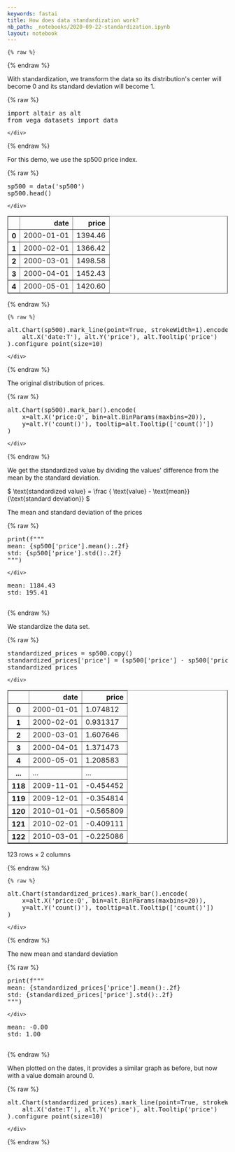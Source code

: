 ```yaml
---
keywords: fastai
title: How does data standardization work?
nb_path: _notebooks/2020-09-22-standardization.ipynb
layout: notebook
---
```


<!--
#################################################
### THIS FILE WAS AUTOGENERATED! DO NOT EDIT! ###
#################################################
# file to edit: _notebooks/2020-09-22-standardization.ipynb
-->

<div class="container" id="notebook-container">
        
    {% raw %}
    
<div class="cell border-box-sizing code_cell rendered">

</div>
    {% endraw %}

<div class="cell border-box-sizing text_cell rendered"><div class="inner_cell">
<div class="text_cell_render border-box-sizing rendered_html">
<p>With standardization, we transform the data so its distribution's center will become 0 and its standard deviation will become 1.</p>

</div>
</div>
</div>
    {% raw %}
    
<div class="cell border-box-sizing code_cell rendered">
<div class="input">

<div class="inner_cell">
    <div class="input_area">
<div class=" highlight hl-ipython3"><pre><span></span><span class="kn">import</span> <span class="nn">altair</span> <span class="k">as</span> <span class="nn">alt</span>
<span class="kn">from</span> <span class="nn">vega_datasets</span> <span class="kn">import</span> <span class="n">data</span>
</pre></div>

    </div>
</div>
</div>

</div>
    {% endraw %}

<div class="cell border-box-sizing text_cell rendered"><div class="inner_cell">
<div class="text_cell_render border-box-sizing rendered_html">
<p>For this demo, we use the sp500 price index.</p>

</div>
</div>
</div>
    {% raw %}
    
<div class="cell border-box-sizing code_cell rendered">
<div class="input">

<div class="inner_cell">
    <div class="input_area">
<div class=" highlight hl-ipython3"><pre><span></span><span class="n">sp500</span> <span class="o">=</span> <span class="n">data</span><span class="p">(</span><span class="s1">&#39;sp500&#39;</span><span class="p">)</span>
<span class="n">sp500</span><span class="o">.</span><span class="n">head</span><span class="p">()</span>
</pre></div>

    </div>
</div>
</div>

<div class="output_wrapper">
<div class="output">

<div class="output_area">


<div class="output_html rendered_html output_subarea output_execute_result">
<div>
<style scoped>
    .dataframe tbody tr th:only-of-type {
        vertical-align: middle;
    }

    .dataframe tbody tr th {
        vertical-align: top;
    }

    .dataframe thead th {
        text-align: right;
    }
</style>
<table border="1" class="dataframe">
  <thead>
    <tr style="text-align: right;">
      <th></th>
      <th>date</th>
      <th>price</th>
    </tr>
  </thead>
  <tbody>
    <tr>
      <th>0</th>
      <td>2000-01-01</td>
      <td>1394.46</td>
    </tr>
    <tr>
      <th>1</th>
      <td>2000-02-01</td>
      <td>1366.42</td>
    </tr>
    <tr>
      <th>2</th>
      <td>2000-03-01</td>
      <td>1498.58</td>
    </tr>
    <tr>
      <th>3</th>
      <td>2000-04-01</td>
      <td>1452.43</td>
    </tr>
    <tr>
      <th>4</th>
      <td>2000-05-01</td>
      <td>1420.60</td>
    </tr>
  </tbody>
</table>
</div>
</div>

</div>

</div>
</div>

</div>
    {% endraw %}

    {% raw %}
    
<div class="cell border-box-sizing code_cell rendered">
<div class="input">

<div class="inner_cell">
    <div class="input_area">
<div class=" highlight hl-ipython3"><pre><span></span><span class="n">alt</span><span class="o">.</span><span class="n">Chart</span><span class="p">(</span><span class="n">sp500</span><span class="p">)</span><span class="o">.</span><span class="n">mark_line</span><span class="p">(</span><span class="n">point</span><span class="o">=</span><span class="kc">True</span><span class="p">,</span> <span class="n">strokeWidth</span><span class="o">=</span><span class="mi">1</span><span class="p">)</span><span class="o">.</span><span class="n">encode</span><span class="p">(</span>
    <span class="n">alt</span><span class="o">.</span><span class="n">X</span><span class="p">(</span><span class="s1">&#39;date:T&#39;</span><span class="p">),</span> <span class="n">alt</span><span class="o">.</span><span class="n">Y</span><span class="p">(</span><span class="s1">&#39;price&#39;</span><span class="p">),</span> <span class="n">alt</span><span class="o">.</span><span class="n">Tooltip</span><span class="p">(</span><span class="s1">&#39;price&#39;</span><span class="p">)</span>
<span class="p">)</span><span class="o">.</span><span class="n">configure_point</span><span class="p">(</span><span class="n">size</span><span class="o">=</span><span class="mi">10</span><span class="p">)</span>
</pre></div>

    </div>
</div>
</div>

<div class="output_wrapper">
<div class="output">

<div class="output_area">


<div class="output_html rendered_html output_subarea output_execute_result">

<div id="altair-viz-f733b3270e224a6fa76ca12791d12d75"></div>
<script type="text/javascript">
  (function(spec, embedOpt){
    let outputDiv = document.currentScript.previousElementSibling;
    if (outputDiv.id !== "altair-viz-f733b3270e224a6fa76ca12791d12d75") {
      outputDiv = document.getElementById("altair-viz-f733b3270e224a6fa76ca12791d12d75");
    }
    const paths = {
      "vega": "https://cdn.jsdelivr.net/npm//vega@5?noext",
      "vega-lib": "https://cdn.jsdelivr.net/npm//vega-lib?noext",
      "vega-lite": "https://cdn.jsdelivr.net/npm//vega-lite@4.8.1?noext",
      "vega-embed": "https://cdn.jsdelivr.net/npm//vega-embed@6?noext",
    };

    function loadScript(lib) {
      return new Promise(function(resolve, reject) {
        var s = document.createElement('script');
        s.src = paths[lib];
        s.async = true;
        s.onload = () => resolve(paths[lib]);
        s.onerror = () => reject(`Error loading script: ${paths[lib]}`);
        document.getElementsByTagName("head")[0].appendChild(s);
      });
    }

    function showError(err) {
      outputDiv.innerHTML = `<div class="error" style="color:red;">${err}</div>`;
      throw err;
    }

    function displayChart(vegaEmbed) {
      vegaEmbed(outputDiv, spec, embedOpt)
        .catch(err => showError(`Javascript Error: ${err.message}<br>This usually means there's a typo in your chart specification. See the javascript console for the full traceback.`));
    }

    if(typeof define === "function" && define.amd) {
      requirejs.config({paths});
      require(["vega-embed"], displayChart, err => showError(`Error loading script: ${err.message}`));
    } else if (typeof vegaEmbed === "function") {
      displayChart(vegaEmbed);
    } else {
      loadScript("vega")
        .then(() => loadScript("vega-lite"))
        .then(() => loadScript("vega-embed"))
        .catch(showError)
        .then(() => displayChart(vegaEmbed));
    }
  })({"config": {"view": {"continuousWidth": 400, "continuousHeight": 300}, "point": {"size": 10}}, "data": {"name": "data-776d9ed0e2795915ad0b63d5871c999b"}, "mark": {"type": "line", "point": true, "strokeWidth": 1}, "encoding": {"tooltip": {"type": "quantitative", "field": "price"}, "x": {"type": "temporal", "field": "date"}, "y": {"type": "quantitative", "field": "price"}}, "$schema": "https://vega.github.io/schema/vega-lite/v4.8.1.json", "datasets": {"data-776d9ed0e2795915ad0b63d5871c999b": [{"date": "2000-01-01T00:00:00", "price": 1394.46}, {"date": "2000-02-01T00:00:00", "price": 1366.42}, {"date": "2000-03-01T00:00:00", "price": 1498.58}, {"date": "2000-04-01T00:00:00", "price": 1452.43}, {"date": "2000-05-01T00:00:00", "price": 1420.6}, {"date": "2000-06-01T00:00:00", "price": 1454.6}, {"date": "2000-07-01T00:00:00", "price": 1430.83}, {"date": "2000-08-01T00:00:00", "price": 1517.68}, {"date": "2000-09-01T00:00:00", "price": 1436.51}, {"date": "2000-10-01T00:00:00", "price": 1429.4}, {"date": "2000-11-01T00:00:00", "price": 1314.95}, {"date": "2000-12-01T00:00:00", "price": 1320.28}, {"date": "2001-01-01T00:00:00", "price": 1366.01}, {"date": "2001-02-01T00:00:00", "price": 1239.94}, {"date": "2001-03-01T00:00:00", "price": 1160.33}, {"date": "2001-04-01T00:00:00", "price": 1249.46}, {"date": "2001-05-01T00:00:00", "price": 1255.82}, {"date": "2001-06-01T00:00:00", "price": 1224.38}, {"date": "2001-07-01T00:00:00", "price": 1211.23}, {"date": "2001-08-01T00:00:00", "price": 1133.58}, {"date": "2001-09-01T00:00:00", "price": 1040.94}, {"date": "2001-10-01T00:00:00", "price": 1059.78}, {"date": "2001-11-01T00:00:00", "price": 1139.45}, {"date": "2001-12-01T00:00:00", "price": 1148.08}, {"date": "2002-01-01T00:00:00", "price": 1130.2}, {"date": "2002-02-01T00:00:00", "price": 1106.73}, {"date": "2002-03-01T00:00:00", "price": 1147.39}, {"date": "2002-04-01T00:00:00", "price": 1076.92}, {"date": "2002-05-01T00:00:00", "price": 1067.14}, {"date": "2002-06-01T00:00:00", "price": 989.82}, {"date": "2002-07-01T00:00:00", "price": 911.62}, {"date": "2002-08-01T00:00:00", "price": 916.07}, {"date": "2002-09-01T00:00:00", "price": 815.28}, {"date": "2002-10-01T00:00:00", "price": 885.76}, {"date": "2002-11-01T00:00:00", "price": 936.31}, {"date": "2002-12-01T00:00:00", "price": 879.82}, {"date": "2003-01-01T00:00:00", "price": 855.7}, {"date": "2003-02-01T00:00:00", "price": 841.15}, {"date": "2003-03-01T00:00:00", "price": 848.18}, {"date": "2003-04-01T00:00:00", "price": 916.92}, {"date": "2003-05-01T00:00:00", "price": 963.59}, {"date": "2003-06-01T00:00:00", "price": 974.5}, {"date": "2003-07-01T00:00:00", "price": 990.31}, {"date": "2003-08-01T00:00:00", "price": 1008.01}, {"date": "2003-09-01T00:00:00", "price": 995.97}, {"date": "2003-10-01T00:00:00", "price": 1050.71}, {"date": "2003-11-01T00:00:00", "price": 1058.2}, {"date": "2003-12-01T00:00:00", "price": 1111.92}, {"date": "2004-01-01T00:00:00", "price": 1131.13}, {"date": "2004-02-01T00:00:00", "price": 1144.94}, {"date": "2004-03-01T00:00:00", "price": 1126.21}, {"date": "2004-04-01T00:00:00", "price": 1107.3}, {"date": "2004-05-01T00:00:00", "price": 1120.68}, {"date": "2004-06-01T00:00:00", "price": 1140.84}, {"date": "2004-07-01T00:00:00", "price": 1101.72}, {"date": "2004-08-01T00:00:00", "price": 1104.24}, {"date": "2004-09-01T00:00:00", "price": 1114.58}, {"date": "2004-10-01T00:00:00", "price": 1130.2}, {"date": "2004-11-01T00:00:00", "price": 1173.82}, {"date": "2004-12-01T00:00:00", "price": 1211.92}, {"date": "2005-01-01T00:00:00", "price": 1181.27}, {"date": "2005-02-01T00:00:00", "price": 1203.6}, {"date": "2005-03-01T00:00:00", "price": 1180.59}, {"date": "2005-04-01T00:00:00", "price": 1156.85}, {"date": "2005-05-01T00:00:00", "price": 1191.5}, {"date": "2005-06-01T00:00:00", "price": 1191.33}, {"date": "2005-07-01T00:00:00", "price": 1234.18}, {"date": "2005-08-01T00:00:00", "price": 1220.33}, {"date": "2005-09-01T00:00:00", "price": 1228.81}, {"date": "2005-10-01T00:00:00", "price": 1207.01}, {"date": "2005-11-01T00:00:00", "price": 1249.48}, {"date": "2005-12-01T00:00:00", "price": 1248.29}, {"date": "2006-01-01T00:00:00", "price": 1280.08}, {"date": "2006-02-01T00:00:00", "price": 1280.66}, {"date": "2006-03-01T00:00:00", "price": 1294.87}, {"date": "2006-04-01T00:00:00", "price": 1310.61}, {"date": "2006-05-01T00:00:00", "price": 1270.09}, {"date": "2006-06-01T00:00:00", "price": 1270.2}, {"date": "2006-07-01T00:00:00", "price": 1276.66}, {"date": "2006-08-01T00:00:00", "price": 1303.82}, {"date": "2006-09-01T00:00:00", "price": 1335.85}, {"date": "2006-10-01T00:00:00", "price": 1377.94}, {"date": "2006-11-01T00:00:00", "price": 1400.63}, {"date": "2006-12-01T00:00:00", "price": 1418.3}, {"date": "2007-01-01T00:00:00", "price": 1438.24}, {"date": "2007-02-01T00:00:00", "price": 1406.82}, {"date": "2007-03-01T00:00:00", "price": 1420.86}, {"date": "2007-04-01T00:00:00", "price": 1482.37}, {"date": "2007-05-01T00:00:00", "price": 1530.62}, {"date": "2007-06-01T00:00:00", "price": 1503.35}, {"date": "2007-07-01T00:00:00", "price": 1455.27}, {"date": "2007-08-01T00:00:00", "price": 1473.99}, {"date": "2007-09-01T00:00:00", "price": 1526.75}, {"date": "2007-10-01T00:00:00", "price": 1549.38}, {"date": "2007-11-01T00:00:00", "price": 1481.14}, {"date": "2007-12-01T00:00:00", "price": 1468.36}, {"date": "2008-01-01T00:00:00", "price": 1378.55}, {"date": "2008-02-01T00:00:00", "price": 1330.63}, {"date": "2008-03-01T00:00:00", "price": 1322.7}, {"date": "2008-04-01T00:00:00", "price": 1385.59}, {"date": "2008-05-01T00:00:00", "price": 1400.38}, {"date": "2008-06-01T00:00:00", "price": 1280.0}, {"date": "2008-07-01T00:00:00", "price": 1267.38}, {"date": "2008-08-01T00:00:00", "price": 1282.83}, {"date": "2008-09-01T00:00:00", "price": 1166.36}, {"date": "2008-10-01T00:00:00", "price": 968.75}, {"date": "2008-11-01T00:00:00", "price": 896.24}, {"date": "2008-12-01T00:00:00", "price": 903.25}, {"date": "2009-01-01T00:00:00", "price": 825.88}, {"date": "2009-02-01T00:00:00", "price": 735.09}, {"date": "2009-03-01T00:00:00", "price": 797.87}, {"date": "2009-04-01T00:00:00", "price": 872.81}, {"date": "2009-05-01T00:00:00", "price": 919.14}, {"date": "2009-06-01T00:00:00", "price": 919.32}, {"date": "2009-07-01T00:00:00", "price": 987.48}, {"date": "2009-08-01T00:00:00", "price": 1020.62}, {"date": "2009-09-01T00:00:00", "price": 1057.08}, {"date": "2009-10-01T00:00:00", "price": 1036.19}, {"date": "2009-11-01T00:00:00", "price": 1095.63}, {"date": "2009-12-01T00:00:00", "price": 1115.1}, {"date": "2010-01-01T00:00:00", "price": 1073.87}, {"date": "2010-02-01T00:00:00", "price": 1104.49}, {"date": "2010-03-01T00:00:00", "price": 1140.45}]}}, {"mode": "vega-lite"});
</script>
</div>

</div>

</div>
</div>

</div>
    {% endraw %}

<div class="cell border-box-sizing text_cell rendered"><div class="inner_cell">
<div class="text_cell_render border-box-sizing rendered_html">
<p>The original distribution of prices.</p>

</div>
</div>
</div>
    {% raw %}
    
<div class="cell border-box-sizing code_cell rendered">
<div class="input">

<div class="inner_cell">
    <div class="input_area">
<div class=" highlight hl-ipython3"><pre><span></span><span class="n">alt</span><span class="o">.</span><span class="n">Chart</span><span class="p">(</span><span class="n">sp500</span><span class="p">)</span><span class="o">.</span><span class="n">mark_bar</span><span class="p">()</span><span class="o">.</span><span class="n">encode</span><span class="p">(</span>
    <span class="n">x</span><span class="o">=</span><span class="n">alt</span><span class="o">.</span><span class="n">X</span><span class="p">(</span><span class="s1">&#39;price:Q&#39;</span><span class="p">,</span> <span class="nb">bin</span><span class="o">=</span><span class="n">alt</span><span class="o">.</span><span class="n">BinParams</span><span class="p">(</span><span class="n">maxbins</span><span class="o">=</span><span class="mi">20</span><span class="p">)),</span>
    <span class="n">y</span><span class="o">=</span><span class="n">alt</span><span class="o">.</span><span class="n">Y</span><span class="p">(</span><span class="s1">&#39;count()&#39;</span><span class="p">),</span> <span class="n">tooltip</span><span class="o">=</span><span class="n">alt</span><span class="o">.</span><span class="n">Tooltip</span><span class="p">([</span><span class="s1">&#39;count()&#39;</span><span class="p">])</span>
<span class="p">)</span>
</pre></div>

    </div>
</div>
</div>

<div class="output_wrapper">
<div class="output">

<div class="output_area">


<div class="output_html rendered_html output_subarea output_execute_result">

<div id="altair-viz-a77a2da439d3453a99d33b0a4b25869b"></div>
<script type="text/javascript">
  (function(spec, embedOpt){
    let outputDiv = document.currentScript.previousElementSibling;
    if (outputDiv.id !== "altair-viz-a77a2da439d3453a99d33b0a4b25869b") {
      outputDiv = document.getElementById("altair-viz-a77a2da439d3453a99d33b0a4b25869b");
    }
    const paths = {
      "vega": "https://cdn.jsdelivr.net/npm//vega@5?noext",
      "vega-lib": "https://cdn.jsdelivr.net/npm//vega-lib?noext",
      "vega-lite": "https://cdn.jsdelivr.net/npm//vega-lite@4.8.1?noext",
      "vega-embed": "https://cdn.jsdelivr.net/npm//vega-embed@6?noext",
    };

    function loadScript(lib) {
      return new Promise(function(resolve, reject) {
        var s = document.createElement('script');
        s.src = paths[lib];
        s.async = true;
        s.onload = () => resolve(paths[lib]);
        s.onerror = () => reject(`Error loading script: ${paths[lib]}`);
        document.getElementsByTagName("head")[0].appendChild(s);
      });
    }

    function showError(err) {
      outputDiv.innerHTML = `<div class="error" style="color:red;">${err}</div>`;
      throw err;
    }

    function displayChart(vegaEmbed) {
      vegaEmbed(outputDiv, spec, embedOpt)
        .catch(err => showError(`Javascript Error: ${err.message}<br>This usually means there's a typo in your chart specification. See the javascript console for the full traceback.`));
    }

    if(typeof define === "function" && define.amd) {
      requirejs.config({paths});
      require(["vega-embed"], displayChart, err => showError(`Error loading script: ${err.message}`));
    } else if (typeof vegaEmbed === "function") {
      displayChart(vegaEmbed);
    } else {
      loadScript("vega")
        .then(() => loadScript("vega-lite"))
        .then(() => loadScript("vega-embed"))
        .catch(showError)
        .then(() => displayChart(vegaEmbed));
    }
  })({"config": {"view": {"continuousWidth": 400, "continuousHeight": 300}}, "data": {"name": "data-776d9ed0e2795915ad0b63d5871c999b"}, "mark": "bar", "encoding": {"tooltip": [{"type": "quantitative", "aggregate": "count"}], "x": {"type": "quantitative", "bin": {"maxbins": 20}, "field": "price"}, "y": {"type": "quantitative", "aggregate": "count"}}, "$schema": "https://vega.github.io/schema/vega-lite/v4.8.1.json", "datasets": {"data-776d9ed0e2795915ad0b63d5871c999b": [{"date": "2000-01-01T00:00:00", "price": 1394.46}, {"date": "2000-02-01T00:00:00", "price": 1366.42}, {"date": "2000-03-01T00:00:00", "price": 1498.58}, {"date": "2000-04-01T00:00:00", "price": 1452.43}, {"date": "2000-05-01T00:00:00", "price": 1420.6}, {"date": "2000-06-01T00:00:00", "price": 1454.6}, {"date": "2000-07-01T00:00:00", "price": 1430.83}, {"date": "2000-08-01T00:00:00", "price": 1517.68}, {"date": "2000-09-01T00:00:00", "price": 1436.51}, {"date": "2000-10-01T00:00:00", "price": 1429.4}, {"date": "2000-11-01T00:00:00", "price": 1314.95}, {"date": "2000-12-01T00:00:00", "price": 1320.28}, {"date": "2001-01-01T00:00:00", "price": 1366.01}, {"date": "2001-02-01T00:00:00", "price": 1239.94}, {"date": "2001-03-01T00:00:00", "price": 1160.33}, {"date": "2001-04-01T00:00:00", "price": 1249.46}, {"date": "2001-05-01T00:00:00", "price": 1255.82}, {"date": "2001-06-01T00:00:00", "price": 1224.38}, {"date": "2001-07-01T00:00:00", "price": 1211.23}, {"date": "2001-08-01T00:00:00", "price": 1133.58}, {"date": "2001-09-01T00:00:00", "price": 1040.94}, {"date": "2001-10-01T00:00:00", "price": 1059.78}, {"date": "2001-11-01T00:00:00", "price": 1139.45}, {"date": "2001-12-01T00:00:00", "price": 1148.08}, {"date": "2002-01-01T00:00:00", "price": 1130.2}, {"date": "2002-02-01T00:00:00", "price": 1106.73}, {"date": "2002-03-01T00:00:00", "price": 1147.39}, {"date": "2002-04-01T00:00:00", "price": 1076.92}, {"date": "2002-05-01T00:00:00", "price": 1067.14}, {"date": "2002-06-01T00:00:00", "price": 989.82}, {"date": "2002-07-01T00:00:00", "price": 911.62}, {"date": "2002-08-01T00:00:00", "price": 916.07}, {"date": "2002-09-01T00:00:00", "price": 815.28}, {"date": "2002-10-01T00:00:00", "price": 885.76}, {"date": "2002-11-01T00:00:00", "price": 936.31}, {"date": "2002-12-01T00:00:00", "price": 879.82}, {"date": "2003-01-01T00:00:00", "price": 855.7}, {"date": "2003-02-01T00:00:00", "price": 841.15}, {"date": "2003-03-01T00:00:00", "price": 848.18}, {"date": "2003-04-01T00:00:00", "price": 916.92}, {"date": "2003-05-01T00:00:00", "price": 963.59}, {"date": "2003-06-01T00:00:00", "price": 974.5}, {"date": "2003-07-01T00:00:00", "price": 990.31}, {"date": "2003-08-01T00:00:00", "price": 1008.01}, {"date": "2003-09-01T00:00:00", "price": 995.97}, {"date": "2003-10-01T00:00:00", "price": 1050.71}, {"date": "2003-11-01T00:00:00", "price": 1058.2}, {"date": "2003-12-01T00:00:00", "price": 1111.92}, {"date": "2004-01-01T00:00:00", "price": 1131.13}, {"date": "2004-02-01T00:00:00", "price": 1144.94}, {"date": "2004-03-01T00:00:00", "price": 1126.21}, {"date": "2004-04-01T00:00:00", "price": 1107.3}, {"date": "2004-05-01T00:00:00", "price": 1120.68}, {"date": "2004-06-01T00:00:00", "price": 1140.84}, {"date": "2004-07-01T00:00:00", "price": 1101.72}, {"date": "2004-08-01T00:00:00", "price": 1104.24}, {"date": "2004-09-01T00:00:00", "price": 1114.58}, {"date": "2004-10-01T00:00:00", "price": 1130.2}, {"date": "2004-11-01T00:00:00", "price": 1173.82}, {"date": "2004-12-01T00:00:00", "price": 1211.92}, {"date": "2005-01-01T00:00:00", "price": 1181.27}, {"date": "2005-02-01T00:00:00", "price": 1203.6}, {"date": "2005-03-01T00:00:00", "price": 1180.59}, {"date": "2005-04-01T00:00:00", "price": 1156.85}, {"date": "2005-05-01T00:00:00", "price": 1191.5}, {"date": "2005-06-01T00:00:00", "price": 1191.33}, {"date": "2005-07-01T00:00:00", "price": 1234.18}, {"date": "2005-08-01T00:00:00", "price": 1220.33}, {"date": "2005-09-01T00:00:00", "price": 1228.81}, {"date": "2005-10-01T00:00:00", "price": 1207.01}, {"date": "2005-11-01T00:00:00", "price": 1249.48}, {"date": "2005-12-01T00:00:00", "price": 1248.29}, {"date": "2006-01-01T00:00:00", "price": 1280.08}, {"date": "2006-02-01T00:00:00", "price": 1280.66}, {"date": "2006-03-01T00:00:00", "price": 1294.87}, {"date": "2006-04-01T00:00:00", "price": 1310.61}, {"date": "2006-05-01T00:00:00", "price": 1270.09}, {"date": "2006-06-01T00:00:00", "price": 1270.2}, {"date": "2006-07-01T00:00:00", "price": 1276.66}, {"date": "2006-08-01T00:00:00", "price": 1303.82}, {"date": "2006-09-01T00:00:00", "price": 1335.85}, {"date": "2006-10-01T00:00:00", "price": 1377.94}, {"date": "2006-11-01T00:00:00", "price": 1400.63}, {"date": "2006-12-01T00:00:00", "price": 1418.3}, {"date": "2007-01-01T00:00:00", "price": 1438.24}, {"date": "2007-02-01T00:00:00", "price": 1406.82}, {"date": "2007-03-01T00:00:00", "price": 1420.86}, {"date": "2007-04-01T00:00:00", "price": 1482.37}, {"date": "2007-05-01T00:00:00", "price": 1530.62}, {"date": "2007-06-01T00:00:00", "price": 1503.35}, {"date": "2007-07-01T00:00:00", "price": 1455.27}, {"date": "2007-08-01T00:00:00", "price": 1473.99}, {"date": "2007-09-01T00:00:00", "price": 1526.75}, {"date": "2007-10-01T00:00:00", "price": 1549.38}, {"date": "2007-11-01T00:00:00", "price": 1481.14}, {"date": "2007-12-01T00:00:00", "price": 1468.36}, {"date": "2008-01-01T00:00:00", "price": 1378.55}, {"date": "2008-02-01T00:00:00", "price": 1330.63}, {"date": "2008-03-01T00:00:00", "price": 1322.7}, {"date": "2008-04-01T00:00:00", "price": 1385.59}, {"date": "2008-05-01T00:00:00", "price": 1400.38}, {"date": "2008-06-01T00:00:00", "price": 1280.0}, {"date": "2008-07-01T00:00:00", "price": 1267.38}, {"date": "2008-08-01T00:00:00", "price": 1282.83}, {"date": "2008-09-01T00:00:00", "price": 1166.36}, {"date": "2008-10-01T00:00:00", "price": 968.75}, {"date": "2008-11-01T00:00:00", "price": 896.24}, {"date": "2008-12-01T00:00:00", "price": 903.25}, {"date": "2009-01-01T00:00:00", "price": 825.88}, {"date": "2009-02-01T00:00:00", "price": 735.09}, {"date": "2009-03-01T00:00:00", "price": 797.87}, {"date": "2009-04-01T00:00:00", "price": 872.81}, {"date": "2009-05-01T00:00:00", "price": 919.14}, {"date": "2009-06-01T00:00:00", "price": 919.32}, {"date": "2009-07-01T00:00:00", "price": 987.48}, {"date": "2009-08-01T00:00:00", "price": 1020.62}, {"date": "2009-09-01T00:00:00", "price": 1057.08}, {"date": "2009-10-01T00:00:00", "price": 1036.19}, {"date": "2009-11-01T00:00:00", "price": 1095.63}, {"date": "2009-12-01T00:00:00", "price": 1115.1}, {"date": "2010-01-01T00:00:00", "price": 1073.87}, {"date": "2010-02-01T00:00:00", "price": 1104.49}, {"date": "2010-03-01T00:00:00", "price": 1140.45}]}}, {"mode": "vega-lite"});
</script>
</div>

</div>

</div>
</div>

</div>
    {% endraw %}

<div class="cell border-box-sizing text_cell rendered"><div class="inner_cell">
<div class="text_cell_render border-box-sizing rendered_html">
<p>We get the standardized value by dividing the values' difference from the mean by the standard deviation.</p>
<p>$ \text{standardized value} = \frac { \text{value} - \text{mean}} {\text{standard deviation}} $</p>

</div>
</div>
</div>
<div class="cell border-box-sizing text_cell rendered"><div class="inner_cell">
<div class="text_cell_render border-box-sizing rendered_html">
<p>The mean and standard deviation of the prices</p>

</div>
</div>
</div>
    {% raw %}
    
<div class="cell border-box-sizing code_cell rendered">
<div class="input">

<div class="inner_cell">
    <div class="input_area">
<div class=" highlight hl-ipython3"><pre><span></span><span class="nb">print</span><span class="p">(</span><span class="sa">f</span><span class="s2">&quot;&quot;&quot;</span>
<span class="s2">mean: </span><span class="si">{</span><span class="n">sp500</span><span class="p">[</span><span class="s1">&#39;price&#39;</span><span class="p">]</span><span class="o">.</span><span class="n">mean</span><span class="p">()</span><span class="si">:</span><span class="s2">.2f</span><span class="si">}</span><span class="s2"></span>
<span class="s2">std: </span><span class="si">{</span><span class="n">sp500</span><span class="p">[</span><span class="s1">&#39;price&#39;</span><span class="p">]</span><span class="o">.</span><span class="n">std</span><span class="p">()</span><span class="si">:</span><span class="s2">.2f</span><span class="si">}</span><span class="s2"></span>
<span class="s2">&quot;&quot;&quot;</span><span class="p">)</span>
</pre></div>

    </div>
</div>
</div>

<div class="output_wrapper">
<div class="output">

<div class="output_area">

<div class="output_subarea output_stream output_stdout output_text">
<pre>
mean: 1184.43
std: 195.41

</pre>
</div>
</div>

</div>
</div>

</div>
    {% endraw %}

<div class="cell border-box-sizing text_cell rendered"><div class="inner_cell">
<div class="text_cell_render border-box-sizing rendered_html">
<p>We standardize the data set.</p>

</div>
</div>
</div>
    {% raw %}
    
<div class="cell border-box-sizing code_cell rendered">
<div class="input">

<div class="inner_cell">
    <div class="input_area">
<div class=" highlight hl-ipython3"><pre><span></span><span class="n">standardized_prices</span> <span class="o">=</span> <span class="n">sp500</span><span class="o">.</span><span class="n">copy</span><span class="p">()</span>
<span class="n">standardized_prices</span><span class="p">[</span><span class="s1">&#39;price&#39;</span><span class="p">]</span> <span class="o">=</span> <span class="p">(</span><span class="n">sp500</span><span class="p">[</span><span class="s1">&#39;price&#39;</span><span class="p">]</span> <span class="o">-</span> <span class="n">sp500</span><span class="p">[</span><span class="s1">&#39;price&#39;</span><span class="p">]</span><span class="o">.</span><span class="n">mean</span><span class="p">())</span> <span class="o">/</span> <span class="n">sp500</span><span class="p">[</span><span class="s1">&#39;price&#39;</span><span class="p">]</span><span class="o">.</span><span class="n">std</span><span class="p">()</span>
<span class="n">standardized_prices</span>
</pre></div>

    </div>
</div>
</div>

<div class="output_wrapper">
<div class="output">

<div class="output_area">


<div class="output_html rendered_html output_subarea output_execute_result">
<div>
<style scoped>
    .dataframe tbody tr th:only-of-type {
        vertical-align: middle;
    }

    .dataframe tbody tr th {
        vertical-align: top;
    }

    .dataframe thead th {
        text-align: right;
    }
</style>
<table border="1" class="dataframe">
  <thead>
    <tr style="text-align: right;">
      <th></th>
      <th>date</th>
      <th>price</th>
    </tr>
  </thead>
  <tbody>
    <tr>
      <th>0</th>
      <td>2000-01-01</td>
      <td>1.074812</td>
    </tr>
    <tr>
      <th>1</th>
      <td>2000-02-01</td>
      <td>0.931317</td>
    </tr>
    <tr>
      <th>2</th>
      <td>2000-03-01</td>
      <td>1.607646</td>
    </tr>
    <tr>
      <th>3</th>
      <td>2000-04-01</td>
      <td>1.371473</td>
    </tr>
    <tr>
      <th>4</th>
      <td>2000-05-01</td>
      <td>1.208583</td>
    </tr>
    <tr>
      <th>...</th>
      <td>...</td>
      <td>...</td>
    </tr>
    <tr>
      <th>118</th>
      <td>2009-11-01</td>
      <td>-0.454452</td>
    </tr>
    <tr>
      <th>119</th>
      <td>2009-12-01</td>
      <td>-0.354814</td>
    </tr>
    <tr>
      <th>120</th>
      <td>2010-01-01</td>
      <td>-0.565809</td>
    </tr>
    <tr>
      <th>121</th>
      <td>2010-02-01</td>
      <td>-0.409111</td>
    </tr>
    <tr>
      <th>122</th>
      <td>2010-03-01</td>
      <td>-0.225086</td>
    </tr>
  </tbody>
</table>
<p>123 rows × 2 columns</p>
</div>
</div>

</div>

</div>
</div>

</div>
    {% endraw %}

    {% raw %}
    
<div class="cell border-box-sizing code_cell rendered">
<div class="input">

<div class="inner_cell">
    <div class="input_area">
<div class=" highlight hl-ipython3"><pre><span></span><span class="n">alt</span><span class="o">.</span><span class="n">Chart</span><span class="p">(</span><span class="n">standardized_prices</span><span class="p">)</span><span class="o">.</span><span class="n">mark_bar</span><span class="p">()</span><span class="o">.</span><span class="n">encode</span><span class="p">(</span>
    <span class="n">x</span><span class="o">=</span><span class="n">alt</span><span class="o">.</span><span class="n">X</span><span class="p">(</span><span class="s1">&#39;price:Q&#39;</span><span class="p">,</span> <span class="nb">bin</span><span class="o">=</span><span class="n">alt</span><span class="o">.</span><span class="n">BinParams</span><span class="p">(</span><span class="n">maxbins</span><span class="o">=</span><span class="mi">20</span><span class="p">)),</span>
    <span class="n">y</span><span class="o">=</span><span class="n">alt</span><span class="o">.</span><span class="n">Y</span><span class="p">(</span><span class="s1">&#39;count()&#39;</span><span class="p">),</span> <span class="n">tooltip</span><span class="o">=</span><span class="n">alt</span><span class="o">.</span><span class="n">Tooltip</span><span class="p">([</span><span class="s1">&#39;count()&#39;</span><span class="p">])</span>
<span class="p">)</span>
</pre></div>

    </div>
</div>
</div>

<div class="output_wrapper">
<div class="output">

<div class="output_area">


<div class="output_html rendered_html output_subarea output_execute_result">

<div id="altair-viz-c9130414ff354bf39b02637530e5282e"></div>
<script type="text/javascript">
  (function(spec, embedOpt){
    let outputDiv = document.currentScript.previousElementSibling;
    if (outputDiv.id !== "altair-viz-c9130414ff354bf39b02637530e5282e") {
      outputDiv = document.getElementById("altair-viz-c9130414ff354bf39b02637530e5282e");
    }
    const paths = {
      "vega": "https://cdn.jsdelivr.net/npm//vega@5?noext",
      "vega-lib": "https://cdn.jsdelivr.net/npm//vega-lib?noext",
      "vega-lite": "https://cdn.jsdelivr.net/npm//vega-lite@4.8.1?noext",
      "vega-embed": "https://cdn.jsdelivr.net/npm//vega-embed@6?noext",
    };

    function loadScript(lib) {
      return new Promise(function(resolve, reject) {
        var s = document.createElement('script');
        s.src = paths[lib];
        s.async = true;
        s.onload = () => resolve(paths[lib]);
        s.onerror = () => reject(`Error loading script: ${paths[lib]}`);
        document.getElementsByTagName("head")[0].appendChild(s);
      });
    }

    function showError(err) {
      outputDiv.innerHTML = `<div class="error" style="color:red;">${err}</div>`;
      throw err;
    }

    function displayChart(vegaEmbed) {
      vegaEmbed(outputDiv, spec, embedOpt)
        .catch(err => showError(`Javascript Error: ${err.message}<br>This usually means there's a typo in your chart specification. See the javascript console for the full traceback.`));
    }

    if(typeof define === "function" && define.amd) {
      requirejs.config({paths});
      require(["vega-embed"], displayChart, err => showError(`Error loading script: ${err.message}`));
    } else if (typeof vegaEmbed === "function") {
      displayChart(vegaEmbed);
    } else {
      loadScript("vega")
        .then(() => loadScript("vega-lite"))
        .then(() => loadScript("vega-embed"))
        .catch(showError)
        .then(() => displayChart(vegaEmbed));
    }
  })({"config": {"view": {"continuousWidth": 400, "continuousHeight": 300}}, "data": {"name": "data-fd0ed95555efecbeec45d95260c94f8c"}, "mark": "bar", "encoding": {"tooltip": [{"type": "quantitative", "aggregate": "count"}], "x": {"type": "quantitative", "bin": {"maxbins": 20}, "field": "price"}, "y": {"type": "quantitative", "aggregate": "count"}}, "$schema": "https://vega.github.io/schema/vega-lite/v4.8.1.json", "datasets": {"data-fd0ed95555efecbeec45d95260c94f8c": [{"date": "2000-01-01T00:00:00", "price": 1.0748115732150199}, {"date": "2000-02-01T00:00:00", "price": 0.931316747897087}, {"date": "2000-03-01T00:00:00", "price": 1.6076461385539347}, {"date": "2000-04-01T00:00:00", "price": 1.3714733072977796}, {"date": "2000-05-01T00:00:00", "price": 1.2085831400413662}, {"date": "2000-06-01T00:00:00", "price": 1.3825782919960639}, {"date": "2000-07-01T00:00:00", "price": 1.2609352107618532}, {"date": "2000-08-01T00:00:00", "price": 1.7053904739167214}, {"date": "2000-09-01T00:00:00", "price": 1.2900026361472265}, {"date": "2000-10-01T00:00:00", "price": 1.2536171793708182}, {"date": "2000-11-01T00:00:00", "price": 0.6679187928644901}, {"date": "2000-12-01T00:00:00", "price": 0.6951950916856232}, {"date": "2001-01-01T00:00:00", "price": 0.9292185710646917}, {"date": "2001-02-01T00:00:00", "price": 0.2840547826256115}, {"date": "2001-03-01T00:00:00", "price": -0.1233497481718445}, {"date": "2001-04-01T00:00:00", "price": 0.3327734251729268}, {"date": "2001-05-01T00:00:00", "price": 0.36532075359739324}, {"date": "2001-06-01T00:00:00", "price": 0.20442641308399132}, {"date": "2001-07-01T00:00:00", "price": 0.1371312293132769}, {"date": "2001-08-01T00:00:00", "price": -0.2602429927244375}, {"date": "2001-09-01T00:00:00", "price": -0.7343286067562955}, {"date": "2001-10-01T00:00:00", "price": -0.6379148225555163}, {"date": "2001-11-01T00:00:00", "price": -0.23020324148990529}, {"date": "2001-12-01T00:00:00", "price": -0.18603917792022823}, {"date": "2002-01-01T00:00:00", "price": -0.2775401578305216}, {"date": "2002-02-01T00:00:00", "price": -0.39764798772395565}, {"date": "2002-03-01T00:00:00", "price": -0.18957025600401387}, {"date": "2002-04-01T00:00:00", "price": -0.5502007959524712}, {"date": "2002-05-01T00:00:00", "price": -0.600249989661793}, {"date": "2002-06-01T00:00:00", "price": -0.9959354352246528}, {"date": "2002-07-01T00:00:00", "price": -1.3961242847204576}, {"date": "2002-08-01T00:00:00", "price": -1.3733513898322691}, {"date": "2002-09-01T00:00:00", "price": -1.889144665288563}, {"date": "2002-10-01T00:00:00", "price": -1.528462950295413}, {"date": "2002-11-01T00:00:00", "price": -1.269773099374532}, {"date": "2002-12-01T00:00:00", "price": -1.5588609268427924}, {"date": "2003-01-01T00:00:00", "price": -1.6822951346412427}, {"date": "2003-02-01T00:00:00", "price": -1.756754824668915}, {"date": "2003-03-01T00:00:00", "price": -1.7207787682500468}, {"date": "2003-04-01T00:00:00", "price": -1.3690015110334022}, {"date": "2003-05-01T00:00:00", "price": -1.130167577453233}, {"date": "2003-06-01T00:00:00", "price": -1.074335603693652}, {"date": "2003-07-01T00:00:00", "price": -0.9934278580347179}, {"date": "2003-08-01T00:00:00", "price": -0.9028480289288898}, {"date": "2003-09-01T00:00:00", "price": -0.9644627827387297}, {"date": "2003-10-01T00:00:00", "price": -0.6843305880916662}, {"date": "2003-11-01T00:00:00", "price": -0.6460004796169402}, {"date": "2003-12-01T00:00:00", "price": -0.3710881395285177}, {"date": "2004-01-01T00:00:00", "price": -0.2727808786741133}, {"date": "2004-02-01T00:00:00", "price": -0.20210814195369084}, {"date": "2004-03-01T00:00:00", "price": -0.2979590006628523}, {"date": "2004-04-01T00:00:00", "price": -0.3947310101764802}, {"date": "2004-05-01T00:00:00", "price": -0.32625880037783683}, {"date": "2004-06-01T00:00:00", "price": -0.22308991027764036}, {"date": "2004-07-01T00:00:00", "price": -0.4232866851149273}, {"date": "2004-08-01T00:00:00", "price": -0.4103905738524027}, {"date": "2004-09-01T00:00:00", "price": -0.357475577640298}, {"date": "2004-10-01T00:00:00", "price": -0.2775401578305216}, {"date": "2004-11-01T00:00:00", "price": -0.05431461288158353}, {"date": "2004-12-01T00:00:00", "price": 0.1406623073970637}, {"date": "2005-01-01T00:00:00", "price": -0.016189204585627476}, {"date": "2005-02-01T00:00:00", "price": 0.09808467021285448}, {"date": "2005-03-01T00:00:00", "price": -0.019669107624721755}, {"date": "2005-04-01T00:00:00", "price": -0.14115866372485483}, {"date": "2005-05-01T00:00:00", "price": 0.0361628661348596}, {"date": "2005-06-01T00:00:00", "price": 0.035292890375085734}, {"date": "2005-07-01T00:00:00", "price": 0.2545779568826981}, {"date": "2005-08-01T00:00:00", "price": 0.18370051998350434}, {"date": "2005-09-01T00:00:00", "price": 0.22709695788279374}, {"date": "2005-10-01T00:00:00", "price": 0.11553536045301722}, {"date": "2005-11-01T00:00:00", "price": 0.3328757752623118}, {"date": "2005-12-01T00:00:00", "price": 0.3267859449438971}, {"date": "2006-01-01T00:00:00", "price": 0.48947141202153926}, {"date": "2006-02-01T00:00:00", "price": 0.4924395646137084}, {"date": "2006-03-01T00:00:00", "price": 0.5651593031218326}, {"date": "2006-04-01T00:00:00", "price": 0.6457088234679191}, {"date": "2006-05-01T00:00:00", "price": 0.4383475423736736}, {"date": "2006-06-01T00:00:00", "price": 0.4389104678652924}, {"date": "2006-07-01T00:00:00", "price": 0.4719695467366852}, {"date": "2006-08-01T00:00:00", "price": 0.6109609681216723}, {"date": "2006-09-01T00:00:00", "price": 0.7748746362719359}, {"date": "2006-10-01T00:00:00", "price": 0.9902703993829138}, {"date": "2006-11-01T00:00:00", "price": 1.1063865757903286}, {"date": "2006-12-01T00:00:00", "price": 1.196812879762078}, {"date": "2007-01-01T00:00:00", "price": 1.2988559188790392}, {"date": "2007-02-01T00:00:00", "price": 1.1380639284550211}, {"date": "2007-03-01T00:00:00", "price": 1.2099136912033726}, {"date": "2007-04-01T00:00:00", "price": 1.5246913911072977}, {"date": "2007-05-01T00:00:00", "price": 1.7716109817488908}, {"date": "2007-06-01T00:00:00", "price": 1.6320566348722847}, {"date": "2007-07-01T00:00:00", "price": 1.3860070199904657}, {"date": "2007-08-01T00:00:00", "price": 1.4818067036549345}, {"date": "2007-09-01T00:00:00", "price": 1.7518062394528713}, {"date": "2007-10-01T00:00:00", "price": 1.867615365592131}, {"date": "2007-11-01T00:00:00", "price": 1.5183968606101141}, {"date": "2007-12-01T00:00:00", "price": 1.4529951534930239}, {"date": "2008-01-01T00:00:00", "price": 0.9933920771091594}, {"date": "2008-02-01T00:00:00", "price": 0.7481612629424216}, {"date": "2008-03-01T00:00:00", "price": 0.7075794525012227}, {"date": "2008-04-01T00:00:00", "price": 1.0294193085727201}, {"date": "2008-05-01T00:00:00", "price": 1.1051071996730146}, {"date": "2008-06-01T00:00:00", "price": 0.48906201166399915}, {"date": "2008-07-01T00:00:00", "price": 0.42447910526199134}, {"date": "2008-08-01T00:00:00", "price": 0.5035445493119928}, {"date": "2008-09-01T00:00:00", "price": -0.09249119622223208}, {"date": "2008-10-01T00:00:00", "price": -1.1037612543918731}, {"date": "2008-11-01T00:00:00", "price": -1.474831503457612}, {"date": "2008-12-01T00:00:00", "price": -1.4389577971281289}, {"date": "2009-01-01T00:00:00", "price": -1.8348991179144511}, {"date": "2009-02-01T00:00:00", "price": -2.2995173486781866}, {"date": "2009-03-01T00:00:00", "price": -1.9782404180983066}, {"date": "2009-04-01T00:00:00", "price": -1.594734633172276}, {"date": "2009-05-01T00:00:00", "price": -1.357640651111654}, {"date": "2009-06-01T00:00:00", "price": -1.3567195003071877}, {"date": "2009-07-01T00:00:00", "price": -1.0079103956827116}, {"date": "2009-08-01T00:00:00", "price": -0.8383162975715739}, {"date": "2009-09-01T00:00:00", "price": -0.6517320846225073}, {"date": "2009-10-01T00:00:00", "price": -0.7586367529852607}, {"date": "2009-11-01T00:00:00", "price": -0.45445228733269477}, {"date": "2009-12-01T00:00:00", "price": -0.35481447531628507}, {"date": "2010-01-01T00:00:00", "price": -0.5658091845837024}, {"date": "2010-02-01T00:00:00", "price": -0.40911119773508875}, {"date": "2010-03-01T00:00:00", "price": -0.2250857370206495}]}}, {"mode": "vega-lite"});
</script>
</div>

</div>

</div>
</div>

</div>
    {% endraw %}

<div class="cell border-box-sizing text_cell rendered"><div class="inner_cell">
<div class="text_cell_render border-box-sizing rendered_html">
<p>The new mean and standard deviation</p>

</div>
</div>
</div>
    {% raw %}
    
<div class="cell border-box-sizing code_cell rendered">
<div class="input">

<div class="inner_cell">
    <div class="input_area">
<div class=" highlight hl-ipython3"><pre><span></span><span class="nb">print</span><span class="p">(</span><span class="sa">f</span><span class="s2">&quot;&quot;&quot;</span>
<span class="s2">mean: </span><span class="si">{</span><span class="n">standardized_prices</span><span class="p">[</span><span class="s1">&#39;price&#39;</span><span class="p">]</span><span class="o">.</span><span class="n">mean</span><span class="p">()</span><span class="si">:</span><span class="s2">.2f</span><span class="si">}</span><span class="s2"></span>
<span class="s2">std: </span><span class="si">{</span><span class="n">standardized_prices</span><span class="p">[</span><span class="s1">&#39;price&#39;</span><span class="p">]</span><span class="o">.</span><span class="n">std</span><span class="p">()</span><span class="si">:</span><span class="s2">.2f</span><span class="si">}</span><span class="s2"></span>
<span class="s2">&quot;&quot;&quot;</span><span class="p">)</span>
</pre></div>

    </div>
</div>
</div>

<div class="output_wrapper">
<div class="output">

<div class="output_area">

<div class="output_subarea output_stream output_stdout output_text">
<pre>
mean: -0.00
std: 1.00

</pre>
</div>
</div>

</div>
</div>

</div>
    {% endraw %}

<div class="cell border-box-sizing text_cell rendered"><div class="inner_cell">
<div class="text_cell_render border-box-sizing rendered_html">
<p>When plotted on the dates, it provides a similar graph as before, but now with a value domain around 0.</p>

</div>
</div>
</div>
    {% raw %}
    
<div class="cell border-box-sizing code_cell rendered">
<div class="input">

<div class="inner_cell">
    <div class="input_area">
<div class=" highlight hl-ipython3"><pre><span></span><span class="n">alt</span><span class="o">.</span><span class="n">Chart</span><span class="p">(</span><span class="n">standardized_prices</span><span class="p">)</span><span class="o">.</span><span class="n">mark_line</span><span class="p">(</span><span class="n">point</span><span class="o">=</span><span class="kc">True</span><span class="p">,</span> <span class="n">strokeWidth</span><span class="o">=</span><span class="mi">1</span><span class="p">)</span><span class="o">.</span><span class="n">encode</span><span class="p">(</span>
    <span class="n">alt</span><span class="o">.</span><span class="n">X</span><span class="p">(</span><span class="s1">&#39;date:T&#39;</span><span class="p">),</span> <span class="n">alt</span><span class="o">.</span><span class="n">Y</span><span class="p">(</span><span class="s1">&#39;price&#39;</span><span class="p">),</span> <span class="n">alt</span><span class="o">.</span><span class="n">Tooltip</span><span class="p">(</span><span class="s1">&#39;price&#39;</span><span class="p">)</span>
<span class="p">)</span><span class="o">.</span><span class="n">configure_point</span><span class="p">(</span><span class="n">size</span><span class="o">=</span><span class="mi">10</span><span class="p">)</span>
</pre></div>

    </div>
</div>
</div>

<div class="output_wrapper">
<div class="output">

<div class="output_area">


<div class="output_html rendered_html output_subarea output_execute_result">

<div id="altair-viz-58eec349f3db4bcba3b94d04858feebb"></div>
<script type="text/javascript">
  (function(spec, embedOpt){
    let outputDiv = document.currentScript.previousElementSibling;
    if (outputDiv.id !== "altair-viz-58eec349f3db4bcba3b94d04858feebb") {
      outputDiv = document.getElementById("altair-viz-58eec349f3db4bcba3b94d04858feebb");
    }
    const paths = {
      "vega": "https://cdn.jsdelivr.net/npm//vega@5?noext",
      "vega-lib": "https://cdn.jsdelivr.net/npm//vega-lib?noext",
      "vega-lite": "https://cdn.jsdelivr.net/npm//vega-lite@4.8.1?noext",
      "vega-embed": "https://cdn.jsdelivr.net/npm//vega-embed@6?noext",
    };

    function loadScript(lib) {
      return new Promise(function(resolve, reject) {
        var s = document.createElement('script');
        s.src = paths[lib];
        s.async = true;
        s.onload = () => resolve(paths[lib]);
        s.onerror = () => reject(`Error loading script: ${paths[lib]}`);
        document.getElementsByTagName("head")[0].appendChild(s);
      });
    }

    function showError(err) {
      outputDiv.innerHTML = `<div class="error" style="color:red;">${err}</div>`;
      throw err;
    }

    function displayChart(vegaEmbed) {
      vegaEmbed(outputDiv, spec, embedOpt)
        .catch(err => showError(`Javascript Error: ${err.message}<br>This usually means there's a typo in your chart specification. See the javascript console for the full traceback.`));
    }

    if(typeof define === "function" && define.amd) {
      requirejs.config({paths});
      require(["vega-embed"], displayChart, err => showError(`Error loading script: ${err.message}`));
    } else if (typeof vegaEmbed === "function") {
      displayChart(vegaEmbed);
    } else {
      loadScript("vega")
        .then(() => loadScript("vega-lite"))
        .then(() => loadScript("vega-embed"))
        .catch(showError)
        .then(() => displayChart(vegaEmbed));
    }
  })({"config": {"view": {"continuousWidth": 400, "continuousHeight": 300}, "point": {"size": 10}}, "data": {"name": "data-fd0ed95555efecbeec45d95260c94f8c"}, "mark": {"type": "line", "point": true, "strokeWidth": 1}, "encoding": {"tooltip": {"type": "quantitative", "field": "price"}, "x": {"type": "temporal", "field": "date"}, "y": {"type": "quantitative", "field": "price"}}, "$schema": "https://vega.github.io/schema/vega-lite/v4.8.1.json", "datasets": {"data-fd0ed95555efecbeec45d95260c94f8c": [{"date": "2000-01-01T00:00:00", "price": 1.0748115732150199}, {"date": "2000-02-01T00:00:00", "price": 0.931316747897087}, {"date": "2000-03-01T00:00:00", "price": 1.6076461385539347}, {"date": "2000-04-01T00:00:00", "price": 1.3714733072977796}, {"date": "2000-05-01T00:00:00", "price": 1.2085831400413662}, {"date": "2000-06-01T00:00:00", "price": 1.3825782919960639}, {"date": "2000-07-01T00:00:00", "price": 1.2609352107618532}, {"date": "2000-08-01T00:00:00", "price": 1.7053904739167214}, {"date": "2000-09-01T00:00:00", "price": 1.2900026361472265}, {"date": "2000-10-01T00:00:00", "price": 1.2536171793708182}, {"date": "2000-11-01T00:00:00", "price": 0.6679187928644901}, {"date": "2000-12-01T00:00:00", "price": 0.6951950916856232}, {"date": "2001-01-01T00:00:00", "price": 0.9292185710646917}, {"date": "2001-02-01T00:00:00", "price": 0.2840547826256115}, {"date": "2001-03-01T00:00:00", "price": -0.1233497481718445}, {"date": "2001-04-01T00:00:00", "price": 0.3327734251729268}, {"date": "2001-05-01T00:00:00", "price": 0.36532075359739324}, {"date": "2001-06-01T00:00:00", "price": 0.20442641308399132}, {"date": "2001-07-01T00:00:00", "price": 0.1371312293132769}, {"date": "2001-08-01T00:00:00", "price": -0.2602429927244375}, {"date": "2001-09-01T00:00:00", "price": -0.7343286067562955}, {"date": "2001-10-01T00:00:00", "price": -0.6379148225555163}, {"date": "2001-11-01T00:00:00", "price": -0.23020324148990529}, {"date": "2001-12-01T00:00:00", "price": -0.18603917792022823}, {"date": "2002-01-01T00:00:00", "price": -0.2775401578305216}, {"date": "2002-02-01T00:00:00", "price": -0.39764798772395565}, {"date": "2002-03-01T00:00:00", "price": -0.18957025600401387}, {"date": "2002-04-01T00:00:00", "price": -0.5502007959524712}, {"date": "2002-05-01T00:00:00", "price": -0.600249989661793}, {"date": "2002-06-01T00:00:00", "price": -0.9959354352246528}, {"date": "2002-07-01T00:00:00", "price": -1.3961242847204576}, {"date": "2002-08-01T00:00:00", "price": -1.3733513898322691}, {"date": "2002-09-01T00:00:00", "price": -1.889144665288563}, {"date": "2002-10-01T00:00:00", "price": -1.528462950295413}, {"date": "2002-11-01T00:00:00", "price": -1.269773099374532}, {"date": "2002-12-01T00:00:00", "price": -1.5588609268427924}, {"date": "2003-01-01T00:00:00", "price": -1.6822951346412427}, {"date": "2003-02-01T00:00:00", "price": -1.756754824668915}, {"date": "2003-03-01T00:00:00", "price": -1.7207787682500468}, {"date": "2003-04-01T00:00:00", "price": -1.3690015110334022}, {"date": "2003-05-01T00:00:00", "price": -1.130167577453233}, {"date": "2003-06-01T00:00:00", "price": -1.074335603693652}, {"date": "2003-07-01T00:00:00", "price": -0.9934278580347179}, {"date": "2003-08-01T00:00:00", "price": -0.9028480289288898}, {"date": "2003-09-01T00:00:00", "price": -0.9644627827387297}, {"date": "2003-10-01T00:00:00", "price": -0.6843305880916662}, {"date": "2003-11-01T00:00:00", "price": -0.6460004796169402}, {"date": "2003-12-01T00:00:00", "price": -0.3710881395285177}, {"date": "2004-01-01T00:00:00", "price": -0.2727808786741133}, {"date": "2004-02-01T00:00:00", "price": -0.20210814195369084}, {"date": "2004-03-01T00:00:00", "price": -0.2979590006628523}, {"date": "2004-04-01T00:00:00", "price": -0.3947310101764802}, {"date": "2004-05-01T00:00:00", "price": -0.32625880037783683}, {"date": "2004-06-01T00:00:00", "price": -0.22308991027764036}, {"date": "2004-07-01T00:00:00", "price": -0.4232866851149273}, {"date": "2004-08-01T00:00:00", "price": -0.4103905738524027}, {"date": "2004-09-01T00:00:00", "price": -0.357475577640298}, {"date": "2004-10-01T00:00:00", "price": -0.2775401578305216}, {"date": "2004-11-01T00:00:00", "price": -0.05431461288158353}, {"date": "2004-12-01T00:00:00", "price": 0.1406623073970637}, {"date": "2005-01-01T00:00:00", "price": -0.016189204585627476}, {"date": "2005-02-01T00:00:00", "price": 0.09808467021285448}, {"date": "2005-03-01T00:00:00", "price": -0.019669107624721755}, {"date": "2005-04-01T00:00:00", "price": -0.14115866372485483}, {"date": "2005-05-01T00:00:00", "price": 0.0361628661348596}, {"date": "2005-06-01T00:00:00", "price": 0.035292890375085734}, {"date": "2005-07-01T00:00:00", "price": 0.2545779568826981}, {"date": "2005-08-01T00:00:00", "price": 0.18370051998350434}, {"date": "2005-09-01T00:00:00", "price": 0.22709695788279374}, {"date": "2005-10-01T00:00:00", "price": 0.11553536045301722}, {"date": "2005-11-01T00:00:00", "price": 0.3328757752623118}, {"date": "2005-12-01T00:00:00", "price": 0.3267859449438971}, {"date": "2006-01-01T00:00:00", "price": 0.48947141202153926}, {"date": "2006-02-01T00:00:00", "price": 0.4924395646137084}, {"date": "2006-03-01T00:00:00", "price": 0.5651593031218326}, {"date": "2006-04-01T00:00:00", "price": 0.6457088234679191}, {"date": "2006-05-01T00:00:00", "price": 0.4383475423736736}, {"date": "2006-06-01T00:00:00", "price": 0.4389104678652924}, {"date": "2006-07-01T00:00:00", "price": 0.4719695467366852}, {"date": "2006-08-01T00:00:00", "price": 0.6109609681216723}, {"date": "2006-09-01T00:00:00", "price": 0.7748746362719359}, {"date": "2006-10-01T00:00:00", "price": 0.9902703993829138}, {"date": "2006-11-01T00:00:00", "price": 1.1063865757903286}, {"date": "2006-12-01T00:00:00", "price": 1.196812879762078}, {"date": "2007-01-01T00:00:00", "price": 1.2988559188790392}, {"date": "2007-02-01T00:00:00", "price": 1.1380639284550211}, {"date": "2007-03-01T00:00:00", "price": 1.2099136912033726}, {"date": "2007-04-01T00:00:00", "price": 1.5246913911072977}, {"date": "2007-05-01T00:00:00", "price": 1.7716109817488908}, {"date": "2007-06-01T00:00:00", "price": 1.6320566348722847}, {"date": "2007-07-01T00:00:00", "price": 1.3860070199904657}, {"date": "2007-08-01T00:00:00", "price": 1.4818067036549345}, {"date": "2007-09-01T00:00:00", "price": 1.7518062394528713}, {"date": "2007-10-01T00:00:00", "price": 1.867615365592131}, {"date": "2007-11-01T00:00:00", "price": 1.5183968606101141}, {"date": "2007-12-01T00:00:00", "price": 1.4529951534930239}, {"date": "2008-01-01T00:00:00", "price": 0.9933920771091594}, {"date": "2008-02-01T00:00:00", "price": 0.7481612629424216}, {"date": "2008-03-01T00:00:00", "price": 0.7075794525012227}, {"date": "2008-04-01T00:00:00", "price": 1.0294193085727201}, {"date": "2008-05-01T00:00:00", "price": 1.1051071996730146}, {"date": "2008-06-01T00:00:00", "price": 0.48906201166399915}, {"date": "2008-07-01T00:00:00", "price": 0.42447910526199134}, {"date": "2008-08-01T00:00:00", "price": 0.5035445493119928}, {"date": "2008-09-01T00:00:00", "price": -0.09249119622223208}, {"date": "2008-10-01T00:00:00", "price": -1.1037612543918731}, {"date": "2008-11-01T00:00:00", "price": -1.474831503457612}, {"date": "2008-12-01T00:00:00", "price": -1.4389577971281289}, {"date": "2009-01-01T00:00:00", "price": -1.8348991179144511}, {"date": "2009-02-01T00:00:00", "price": -2.2995173486781866}, {"date": "2009-03-01T00:00:00", "price": -1.9782404180983066}, {"date": "2009-04-01T00:00:00", "price": -1.594734633172276}, {"date": "2009-05-01T00:00:00", "price": -1.357640651111654}, {"date": "2009-06-01T00:00:00", "price": -1.3567195003071877}, {"date": "2009-07-01T00:00:00", "price": -1.0079103956827116}, {"date": "2009-08-01T00:00:00", "price": -0.8383162975715739}, {"date": "2009-09-01T00:00:00", "price": -0.6517320846225073}, {"date": "2009-10-01T00:00:00", "price": -0.7586367529852607}, {"date": "2009-11-01T00:00:00", "price": -0.45445228733269477}, {"date": "2009-12-01T00:00:00", "price": -0.35481447531628507}, {"date": "2010-01-01T00:00:00", "price": -0.5658091845837024}, {"date": "2010-02-01T00:00:00", "price": -0.40911119773508875}, {"date": "2010-03-01T00:00:00", "price": -0.2250857370206495}]}}, {"mode": "vega-lite"});
</script>
</div>

</div>

</div>
</div>

</div>
    {% endraw %}

</div>
 

